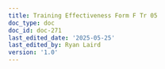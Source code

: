 ```yaml
---
title: Training Effectiveness Form F Tr 05
doc_type: doc
doc_id: doc-271
last_edited_date: '2025-05-25'
last_edited_by: Ryan Laird
version: '1.0'
---
```




